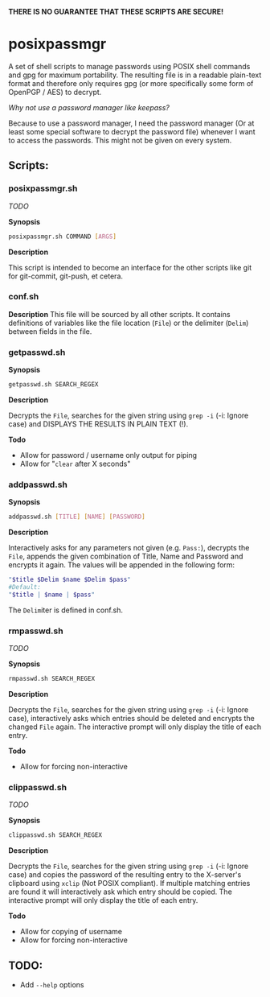 **THERE IS NO GUARANTEE THAT THESE SCRIPTS ARE SECURE!**

# posixpassmgr

A set of shell scripts to manage passwords using POSIX shell commands and gpg for maximum portability. The resulting file is in a readable plain-text format and therefore only requires gpg (or more specifically some form of OpenPGP / AES) to decrypt.

*Why not use a password manager like keepass?*

Because to use a password manager, I need the password manager (Or at least some special software to decrypt the password file) whenever I want to access the passwords. This might not be given on every system.

## Scripts:

### posixpassmgr.sh
*TODO*

**Synopsis**

```bash
posixpassmgr.sh COMMAND [ARGS]
```
**Description**

This script is intended to become an interface for the other scripts like git for git-commit, git-push, et cetera.


### conf.sh

**Description**
This file will be sourced by all other scripts.
It contains definitions of variables like the file location (`File`) or the delimiter (`Delim`) between fields in the file.


### getpasswd.sh

**Synopsis**
```bash
getpasswd.sh SEARCH_REGEX
```
**Description**

Decrypts the `File`, searches for the given string using `grep -i` (-i: Ignore case) and DISPLAYS THE RESULTS IN PLAIN TEXT (!).

**Todo**

- Allow for password / username only output for piping
- Allow for "`clear` after X seconds"


### addpasswd.sh

**Synopsis**

```bash
addpasswd.sh [TITLE] [NAME] [PASSWORD]
```

**Description**

Interactively asks for any parameters not given (e.g. `Pass:`), decrypts the `File`, appends the given combination of Title, Name and Password and encrypts it again.
The values will be appended in the following form:
```bash
"$title $Delim $name $Delim $pass"
#Default:
"$title | $name | $pass"
```
The `Delim`iter is defined in conf.sh.


### rmpasswd.sh
*TODO*

**Synopsis**

```bash
rmpasswd.sh SEARCH_REGEX
```

**Description**

Decrypts the `File`, searches for the given string using `grep -i` (-i: Ignore case), interactively asks which entries should be deleted and encrypts the changed `File` again. The interactive prompt will only display the title of each entry.

**Todo**

- Allow for forcing non-interactive


### clippasswd.sh
*TODO*

**Synopsis**
```bash
clippasswd.sh SEARCH_REGEX
```

**Description**

Decrypts the `File`, searches for the given string using `grep -i` (-i: Ignore case) and copies the password of the resulting entry to the X-server's clipboard using `xclip` (Not POSIX compliant).
If multiple matching entries are found it will interactively ask which entry should be copied. The interactive prompt will only display the title of each entry.

**Todo**

- Allow for copying of username
- Allow for forcing non-interactive

## TODO:

- Add `--help` options
